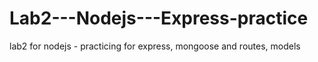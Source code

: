 # Lab2---Nodejs---Express-practice
lab2 for nodejs - practicing for express, mongoose and routes, models
